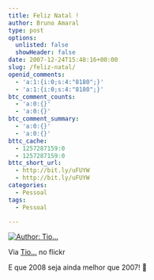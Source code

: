 ```yaml
---
title: Feliz Natal !
author: Bruno Amaral
type: post
options:
  unlisted: false
  showHeader: false
date: 2007-12-24T15:48:16+00:00
slug: /feliz-natal/
openid_comments:
  - 'a:1:{i:0;s:4:"8180";}'
  - 'a:1:{i:0;s:4:"8180";}'
btc_comment_counts:
  - 'a:0:{}'
  - 'a:0:{}'
btc_comment_summary:
  - 'a:0:{}'
  - 'a:0:{}'
bttc_cache:
  - 1257287159:0
  - 1257287159:0
bttc_short_url:
  - http://bit.ly/uFUYW
  - http://bit.ly/uFUYW
categories:
  - Pessoal
tags:
  - Pessoal

---
```

[![Author: Tio…][1]][2]

Via [Tio&#8230;][3] no flickr

E que 2008 seja ainda melhor que 2007! 🙂

 [1]: /wp-content/uploads/2007/12/314569010_42a0b546451.jpg
 [2]: http://www.flickr.com/photos/66179962@N00/314569010/ "Author: Tio…"
 [3]: http://www.flickr.com/photos/66179962@N00/314569010/